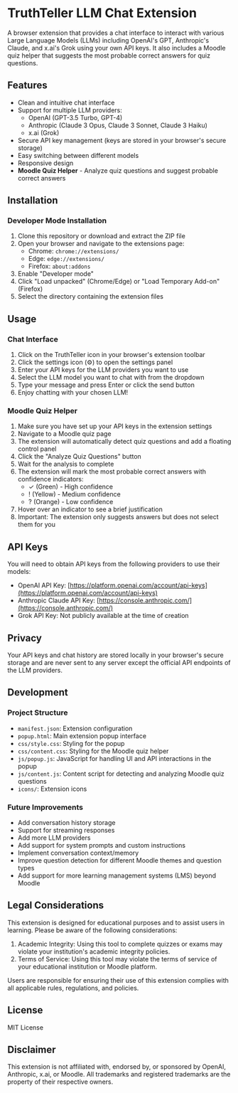 # TruthTeller LLM Chat Extension

A browser extension that provides a chat interface to interact with various Large Language Models (LLMs) including OpenAI's GPT, Anthropic's Claude, and x.ai's Grok using your own API keys. It also includes a Moodle quiz helper that suggests the most probable correct answers for quiz questions.

## Features

- Clean and intuitive chat interface
- Support for multiple LLM providers:
  - OpenAI (GPT-3.5 Turbo, GPT-4)
  - Anthropic (Claude 3 Opus, Claude 3 Sonnet, Claude 3 Haiku)
  - x.ai (Grok)
- Secure API key management (keys are stored in your browser's secure storage)
- Easy switching between different models
- Responsive design
- **Moodle Quiz Helper** - Analyze quiz questions and suggest probable correct answers

## Installation

### Developer Mode Installation

1. Clone this repository or download and extract the ZIP file
2. Open your browser and navigate to the extensions page:
   - Chrome: `chrome://extensions/`
   - Edge: `edge://extensions/`
   - Firefox: `about:addons`
3. Enable "Developer mode"
4. Click "Load unpacked" (Chrome/Edge) or "Load Temporary Add-on" (Firefox)
5. Select the directory containing the extension files

## Usage

### Chat Interface

1. Click on the TruthTeller icon in your browser's extension toolbar
2. Click the settings icon (⚙️) to open the settings panel
3. Enter your API keys for the LLM providers you want to use
4. Select the LLM model you want to chat with from the dropdown
5. Type your message and press Enter or click the send button
6. Enjoy chatting with your chosen LLM!

### Moodle Quiz Helper

1. Make sure you have set up your API keys in the extension settings
2. Navigate to a Moodle quiz page
3. The extension will automatically detect quiz questions and add a floating control panel
4. Click the "Analyze Quiz Questions" button
5. Wait for the analysis to complete
6. The extension will mark the most probable correct answers with confidence indicators:
   - ✓ (Green) - High confidence
   - ! (Yellow) - Medium confidence
   - ? (Orange) - Low confidence
7. Hover over an indicator to see a brief justification
8. Important: The extension only suggests answers but does not select them for you

## API Keys

You will need to obtain API keys from the following providers to use their models:

- OpenAI API Key: [https://platform.openai.com/account/api-keys](https://platform.openai.com/account/api-keys)
- Anthropic Claude API Key: [https://console.anthropic.com/](https://console.anthropic.com/)
- Grok API Key: Not publicly available at the time of creation

## Privacy

Your API keys and chat history are stored locally in your browser's secure storage and are never sent to any server except the official API endpoints of the LLM providers.

## Development

### Project Structure

- `manifest.json`: Extension configuration
- `popup.html`: Main extension popup interface
- `css/style.css`: Styling for the popup
- `css/content.css`: Styling for the Moodle quiz helper
- `js/popup.js`: JavaScript for handling UI and API interactions in the popup
- `js/content.js`: Content script for detecting and analyzing Moodle quiz questions
- `icons/`: Extension icons

### Future Improvements

- Add conversation history storage
- Support for streaming responses
- Add more LLM providers
- Add support for system prompts and custom instructions
- Implement conversation context/memory
- Improve question detection for different Moodle themes and question types
- Add support for more learning management systems (LMS) beyond Moodle

## Legal Considerations

This extension is designed for educational purposes and to assist users in learning. Please be aware of the following considerations:

1. Academic Integrity: Using this tool to complete quizzes or exams may violate your institution's academic integrity policies.
2. Terms of Service: Using this tool may violate the terms of service of your educational institution or Moodle platform.

Users are responsible for ensuring their use of this extension complies with all applicable rules, regulations, and policies.

## License

MIT License

## Disclaimer

This extension is not affiliated with, endorsed by, or sponsored by OpenAI, Anthropic, x.ai, or Moodle. All trademarks and registered trademarks are the property of their respective owners. 